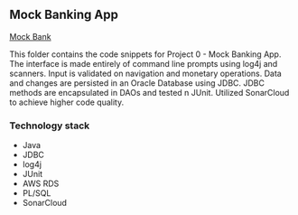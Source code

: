 ## Mock Banking App

   [Mock Bank](https://github.com/nhoac001/project-0-mock-bank)

   This folder contains the code snippets for Project 0 - Mock Banking App. The interface is made entirely of command line prompts using log4j and scanners.
   Input is validated on navigation and monetary operations. Data and changes are persisted in an Oracle Database using JDBC. JDBC methods are encapsulated in DAOs and tested n JUnit. Utilized SonarCloud to achieve higher code quality.
   
### Technology stack
* Java
* JDBC
* log4j
* JUnit
* AWS RDS
* PL/SQL
* SonarCloud